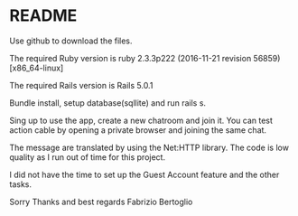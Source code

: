 # README

Use github to download the files. 

The required Ruby version is 
ruby 2.3.3p222 (2016-11-21 revision 56859) [x86_64-linux]

The required Rails version is 
Rails 5.0.1

Bundle install, setup database(sqllite) and run rails s. 

Sing up to use the app, create a new chatroom and join it. You can test action cable by opening a private browser and joining the same chat.

The message are translated by using the Net:HTTP library. The code is low quality as I run out of time for this project.

I did not have the time to set up the Guest Account feature and the other tasks.

Sorry
Thanks and best regards
Fabrizio Bertoglio